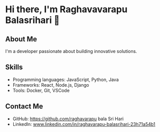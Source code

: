 # Hi there, I'm Raghavavarapu Balasrihari 👋

## About Me
I'm a developer passionate about building innovative solutions.

## Skills
* Programming languages: JavaScript, Python, Java
* Frameworks: React, Node.js, Django
* Tools: Docker, Git, VSCode

## Contact Me
* GitHub: https://github.com/raghavarapu bala Sri Hari 
* LinkedIn: www.linkedin.com/in/raghavarapu-balasrihari-23h71a54b1

